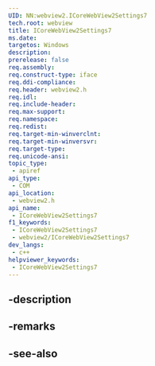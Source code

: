 ```yaml
---
UID: NN:webview2.ICoreWebView2Settings7
tech.root: webview
title: ICoreWebView2Settings7
ms.date: 
targetos: Windows
description: 
prerelease: false
req.assembly: 
req.construct-type: iface
req.ddi-compliance: 
req.header: webview2.h
req.idl: 
req.include-header: 
req.max-support: 
req.namespace: 
req.redist: 
req.target-min-winverclnt: 
req.target-min-winversvr: 
req.target-type: 
req.unicode-ansi: 
topic_type:
 - apiref
api_type:
 - COM
api_location:
 - webview2.h
api_name:
 - ICoreWebView2Settings7
f1_keywords:
 - ICoreWebView2Settings7
 - webview2/ICoreWebView2Settings7
dev_langs:
 - c++
helpviewer_keywords:
 - ICoreWebView2Settings7
---
```


## -description

## -remarks

## -see-also

